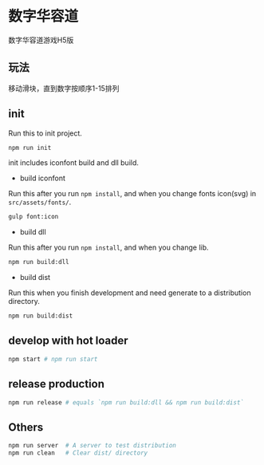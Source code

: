 # 数字华容道

数字华容道游戏H5版

## 玩法

移动滑块，直到数字按顺序1-15排列

## init

Run this to init project.

```sh
npm run init
```

init includes iconfont build and dll build.

- build iconfont

Run this after you run `npm install`, and when you change fonts icon(svg) in `src/assets/fonts/`.

```sh
gulp font:icon
```

- build dll

Run this after you run `npm install`, and when you change lib.

```sh
npm run build:dll
```

- build dist

Run this when you finish development and need generate to a distribution directory.

```sh
npm run build:dist
```

## develop with hot loader

```sh
npm start # npm run start
```

## release production

```sh
npm run release # equals `npm run build:dll && npm run build:dist`
```


## Others

```sh
npm run server	# A server to test distribution
npm run clean 	# Clear dist/ directory
```